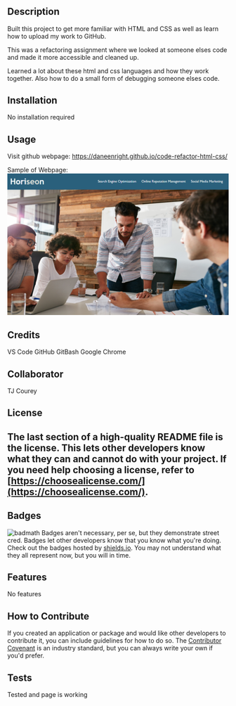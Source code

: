 # <Horiseon Refactoring HTML and CSS>

## Description

Built this project to get more familiar with HTML and CSS as well as learn how to upload my work to GitHub.

This was a refactoring assignment where we looked at someone elses code and made it more accessible and cleaned up.

Learned a lot about these html and css languages and how they work together. Also how to do a small form of debugging someone elses code.

## Installation

No installation required

## Usage

Visit github webpage: https://daneenright.github.io/code-refactor-html-css/

Sample of Webpage:![Working Page](/images/Code-Refactor-Working-Page.png)

## Credits

VS Code
GitHub
GitBash
Google Chrome

## Collaborator

TJ Courey

## License

## The last section of a high-quality README file is the license. This lets other developers know what they can and cannot do with your project. If you need help choosing a license, refer to [https://choosealicense.com/](https://choosealicense.com/).

## Badges

![badmath](https://img.shields.io/github/languages/top/nielsenjared/badmath)
Badges aren't necessary, per se, but they demonstrate street cred. Badges let other developers know that you know what you're doing. Check out the badges hosted by [shields.io](https://shields.io/). You may not understand what they all represent now, but you will in time.

## Features

No features

## How to Contribute

If you created an application or package and would like other developers to contribute it, you can include guidelines for how to do so. The [Contributor Covenant](https://www.contributor-covenant.org/) is an industry standard, but you can always write your own if you'd prefer.

## Tests

Tested and page is working
